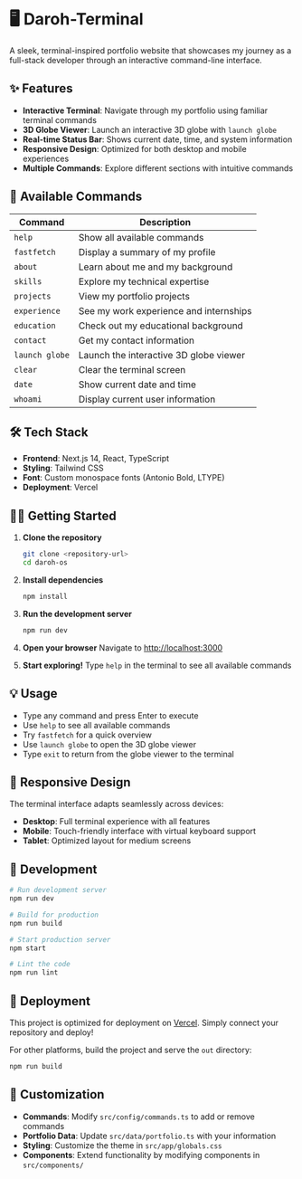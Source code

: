 # 🖥️ Daroh-Terminal

A sleek, terminal-inspired portfolio website that showcases my journey as a full-stack developer through an interactive command-line interface.

## ✨ Features

- **Interactive Terminal**: Navigate through my portfolio using familiar terminal commands
- **3D Globe Viewer**: Launch an interactive 3D globe with `launch globe`
- **Real-time Status Bar**: Shows current date, time, and system information
- **Responsive Design**: Optimized for both desktop and mobile experiences
- **Multiple Commands**: Explore different sections with intuitive commands

## 🚀 Available Commands

| Command | Description |
|---------|-------------|
| `help` | Show all available commands |
| `fastfetch` | Display a summary of my profile |
| `about` | Learn about me and my background |
| `skills` | Explore my technical expertise |
| `projects` | View my portfolio projects |
| `experience` | See my work experience and internships |
| `education` | Check out my educational background |
| `contact` | Get my contact information |
| `launch globe` | Launch the interactive 3D globe viewer |
| `clear` | Clear the terminal screen |
| `date` | Show current date and time |
| `whoami` | Display current user information |

## 🛠️ Tech Stack

- **Frontend**: Next.js 14, React, TypeScript
- **Styling**: Tailwind CSS
- **Font**: Custom monospace fonts (Antonio Bold, LTYPE)
- **Deployment**: Vercel

## 🏃‍♂️ Getting Started

1. **Clone the repository**
   ```bash
   git clone <repository-url>
   cd daroh-os
   ```

2. **Install dependencies**
   ```bash
   npm install
   ```

3. **Run the development server**
   ```bash
   npm run dev
   ```

4. **Open your browser**
   Navigate to [http://localhost:3000](http://localhost:3000)

5. **Start exploring!**
   Type `help` in the terminal to see all available commands

## 💡 Usage

- Type any command and press Enter to execute
- Use `help` to see all available commands
- Try `fastfetch` for a quick overview
- Use `launch globe` to open the 3D globe viewer
- Type `exit` to return from the globe viewer to the terminal

## 📱 Responsive Design

The terminal interface adapts seamlessly across devices:
- **Desktop**: Full terminal experience with all features
- **Mobile**: Touch-friendly interface with virtual keyboard support
- **Tablet**: Optimized layout for medium screens

## 🔧 Development

```bash
# Run development server
npm run dev

# Build for production
npm run build

# Start production server
npm start

# Lint the code
npm run lint
```

## 🚀 Deployment

This project is optimized for deployment on [Vercel](https://vercel.com). Simply connect your repository and deploy!

For other platforms, build the project and serve the `out` directory:

```bash
npm run build
```

## 🎨 Customization

- **Commands**: Modify `src/config/commands.ts` to add or remove commands
- **Portfolio Data**: Update `src/data/portfolio.ts` with your information
- **Styling**: Customize the theme in `src/app/globals.css`
- **Components**: Extend functionality by modifying components in `src/components/`
